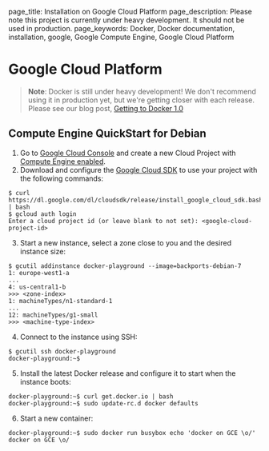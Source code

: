 page_title: Installation on Google Cloud Platform
page_description: Please note this project is currently under heavy development. It should not be used in production.
page_keywords: Docker, Docker documentation, installation, google, Google Compute Engine, Google Cloud Platform

# Google Cloud Platform

> **Note**:
> Docker is still under heavy development! We don't recommend using it in
> production yet, but we're getting closer with each release. Please see
> our blog post, [Getting to Docker 1.0](
> http://blog.docker.io/2013/08/getting-to-docker-1-0/)

## Compute Engine QuickStart for Debian

1. Go to [Google Cloud Console](https://cloud.google.com/console) and
   create a new Cloud Project with [Compute Engine
   enabled](https://developers.google.com/compute/docs/signup).
2. Download and configure the [Google Cloud SDK](
   https://developers.google.com/cloud/sdk/) to use your project
   with the following commands:

<!-- -->

    $ curl https://dl.google.com/dl/cloudsdk/release/install_google_cloud_sdk.bash | bash
    $ gcloud auth login
    Enter a cloud project id (or leave blank to not set): <google-cloud-project-id>

3.  Start a new instance, select a zone close to you and the desired
    instance size:

<!-- -->

    $ gcutil addinstance docker-playground --image=backports-debian-7
    1: europe-west1-a
    ...
    4: us-central1-b
    >>> <zone-index>
    1: machineTypes/n1-standard-1
    ...
    12: machineTypes/g1-small
    >>> <machine-type-index>

4.  Connect to the instance using SSH:

<!-- -->

    $ gcutil ssh docker-playground
    docker-playground:~$

5.  Install the latest Docker release and configure it to start when the
    instance boots:

<!-- -->

    docker-playground:~$ curl get.docker.io | bash
    docker-playground:~$ sudo update-rc.d docker defaults

6.  Start a new container:

<!-- -->

    docker-playground:~$ sudo docker run busybox echo 'docker on GCE \o/'
    docker on GCE \o/
